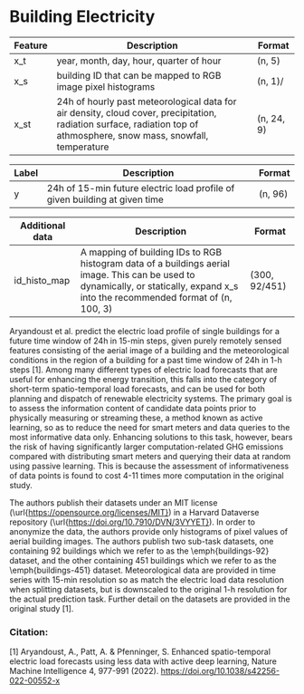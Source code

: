 # Building Electricity

| Feature | Description | Format |
| --- | ----------- | ----------- |
| x_t | year, month, day, hour, quarter of hour | (n, 5) |
| x_s | building ID that can be mapped to RGB image pixel histograms | (n, 1)/ |
| x_st | 24h of hourly past meteorological data for air density, cloud cover, precipitation, radiation surface, radiation top of athmosphere, snow mass, snowfall, temperature  | (n, 24, 9) |


| Label | Description | Format |
| --- | ----------- | ----------- |
| y | 24h of 15-min future electric load profile of given building at given time | (n, 96) |


| Additional data | Description | Format |
| --- | ----------- | ----------- |
| id_histo_map | A mapping of building IDs to RGB histogram data of a buildings aerial image. This can be used to dynamically, or statically, expand x_s into the recommended format of (n, 100, 3) | (300, 92/451) |


Aryandoust et al. predict the electric load profile of single buildings for a future time window of 24h in 15-min steps, given purely remotely sensed features consisting of the aerial image of a building and the meteorological conditions in the region of a building for a past time window of 24h in 1-h steps [1]. Among many different types of electric load forecasts that are useful for enhancing the energy transition, this falls into the category of short-term spatio-temporal load forecasts, and can be used for both planning and dispatch of renewable electricity systems. The primary goal is to assess the information content of candidate data points prior to physically measuring or streaming these, a method known as active learning, so as to reduce the need for smart meters and data queries to the most informative data only. Enhancing solutions to this task, however, bears the risk of having significantly larger computation-related GHG emissions compared with distributing smart meters and querying their data at random using passive learning. This is because the assessment of informativeness of data points is found to cost 4-11 times more computation in the original study.

The authors publish their datasets under an MIT license (\url{https://opensource.org/licenses/MIT}) in a Harvard Dataverse repository (\url{https://doi.org/10.7910/DVN/3VYYET}). In order to anonymize the data, the authors provide only histograms of pixel values of aerial building images. The authors publish two sub-task datasets, one containing 92 buildings which we refer to as the \emph{buildings-92} dataset, and the other containing 451 buildings which we refer to as the \emph{buildings-451} dataset. Meteorological data are provided in time series with 15-min resolution so as match the electric load data resolution when splitting datasets, but is downscaled to the original 1-h resolution for the actual prediction task. Further detail on the datasets are provided in the original study [1].

### Citation:
[1] Aryandoust, A., Patt, A. & Pfenninger, S. Enhanced spatio-temporal electric 
load forecasts using less data with active deep learning, Nature Machine 
Intelligence 4, 977-991 (2022). https://doi.org/10.1038/s42256-022-00552-x

